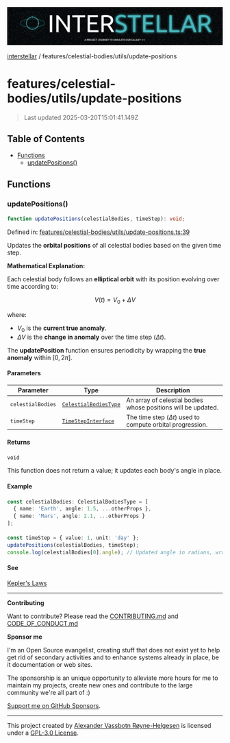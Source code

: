<div><img alt="SPECCER logo" src="https://raw.githubusercontent.com/phun-ky/interstellar/main/public/interstellar-header.png" style="max-height:120px;"/></div>

[interstellar](../../../README.md) /
features/celestial-bodies/utils/update-positions

# features/celestial-bodies/utils/update-positions

> Last updated 2025-03-20T15:01:41.149Z

## Table of Contents

- [Functions](#functions)
  - [updatePositions()](#updatepositions)

## Functions

### updatePositions()

```ts
function updatePositions(celestialBodies, timeStep): void;
```

Defined in:
[features/celestial-bodies/utils/update-positions.ts:39](https://github.com/phun-ky/interstellar/blob/main/src/features/celestial-bodies/utils/update-positions.ts#L39)

Updates the **orbital positions** of all celestial bodies based on the given
time step.

**Mathematical Explanation:**

Each celestial body follows an **elliptical orbit** with its position evolving
over time according to:

$$
V(t) = V_0 + \Delta V
$$

where:

- $V_0$ is the **current true anomaly**.
- $\Delta V$ is the **change in anomaly** over the time step ($\Delta t$).

The **updatePosition** function ensures periodicity by wrapping the **true
anomaly** within $[0, 2\pi]$.

#### Parameters

| Parameter         | Type                                                                            | Description                                                     |
| ----------------- | ------------------------------------------------------------------------------- | --------------------------------------------------------------- |
| `celestialBodies` | [`CelestialBodiesType`](../../../types/celestial-bodies.md#celestialbodiestype) | An array of celestial bodies whose positions will be updated.   |
| `timeStep`        | [`TimeStepInterface`](../../../types/temporal.md#timestepinterface)             | The time step ($\Delta t$) used to compute orbital progression. |

#### Returns

`void`

This function does not return a value; it updates each body's angle in place.

#### Example

```ts
const celestialBodies: CelestialBodiesType = [
  { name: 'Earth', angle: 1.5, ...otherProps },
  { name: 'Mars', angle: 2.1, ...otherProps }
];

const timeStep = { value: 1, unit: 'day' };
updatePositions(celestialBodies, timeStep);
console.log(celestialBodies[0].angle); // Updated angle in radians, wrapped within [0, 2π]
```

#### See

[Kepler's Laws](https://en.wikipedia.org/wiki/Kepler%27s_laws_of_planetary_motion)

---

**Contributing**

Want to contribute? Please read the
[CONTRIBUTING.md](https://github.com/phun-ky/interstellar/blob/main/CONTRIBUTING.md)
and
[CODE_OF_CONDUCT.md](https://github.com/phun-ky/interstellar/blob/main/CODE_OF_CONDUCT.md)

**Sponsor me**

I'm an Open Source evangelist, creating stuff that does not exist yet to help
get rid of secondary activities and to enhance systems already in place, be it
documentation or web sites.

The sponsorship is an unique opportunity to alleviate more hours for me to
maintain my projects, create new ones and contribute to the large community
we're all part of :)

[Support me on GitHub Sponsors](https://github.com/sponsors/phun-ky).

---

This project created by [Alexander Vassbotn Røyne-Helgesen](http://phun-ky.net)
is licensed under a
[GPL-3.0 License](https://choosealicense.com/licenses/gpl-3.0/).
